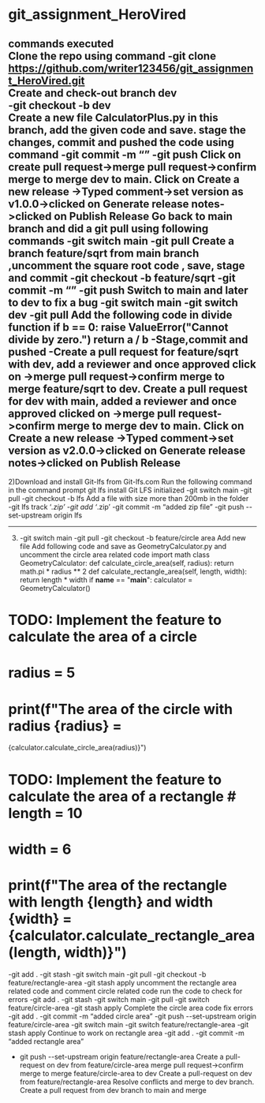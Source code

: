 # git_assignment_HeroVired 
commands executed  
Clone the repo using command 
-git clone https://github.com/writer123456/git_assignment_HeroVired.git  
Create and check-out branch dev  
-git checkout -b dev  
Create a new file CalculatorPlus.py in this branch, add the given code and save. 
stage the changes, commit and pushed the code using command 
-git commit -m “<comment>”
-git push
Click on create pull request->merge pull request->confirm merge to merge dev to main.
Click on Create a new release ->Typed comment->set version as v1.0.0->clicked on Generate release notes->clicked on Publish Release
Go back to main branch and did a git pull using following  commands
-git switch main
-git pull
Create a branch feature/sqrt from main branch ,uncomment the square root code , save, stage and commit
-git checkout -b feature/sqrt 
-git commit -m “<comment>”
-git push
Switch to main and later to dev to fix a bug
-git switch main
-git switch dev
-git pull
Add the following code in divide function
if b == 0:
raise ValueError("Cannot divide by zero.")
return a / b
-Stage,commit and pushed 
-Create a pull request for feature/sqrt  with dev, add a reviewer and once approved click on
->merge pull request->confirm merge to merge feature/sqrt to dev.
Create a pull request for dev  with main, added a reviewer and once approved clicked on
->merge pull request->confirm merge to merge dev to main.
Click on Create a new release ->Typed comment->set version as v2.0.0->clicked on Generate release notes->clicked on Publish Release
--------------------------------------------------------------------------

2)Download and install Git-lfs from Git-lfs.com
Run the following command in the command prompt
git lfs install Git LFS initialized
-git switch main
-git pull
-git checkout -b lfs
Add a file with size more than 200mb in the folder	
-git lfs track ‘*.zip’
-git add ‘*.zip’
-git commit -m “added zip file”
-git push --set-upstream origin lfs


------------------------------------------

3) -git switch main
   -git pull
-git checkout -b feature/circle area
Add new file
Add following code and save as GeometryCalculator.py and uncomment the circle area related code
import math
class GeometryCalculator:
def calculate_circle_area(self, radius):
return math.pi * radius ** 2
def calculate_rectangle_area(self, length, width):
return length * width
if __name__ == "__main__":
calculator = GeometryCalculator()
# TODO: Implement the feature to calculate the area of a circle
# radius = 5
# print(f"The area of the circle with radius {radius} =
{calculator.calculate_circle_area(radius)}")
# TODO: Implement the feature to calculate the area of a rectangle # length = 10
# width = 6
# print(f"The area of the rectangle with length {length} and width {width} = {calculator.calculate_rectangle_area(length, width)}")

-git add .
-git stash
-git switch main
-git pull
-git checkout -b feature/rectangle-area
-git stash apply
 uncomment the rectangle area related code and comment circle related code
run the code to check for errors
-git add .
-git stash
-git switch main
-git pull
-git switch feature/circle-area
-git  stash apply
Complete the circle area code
fix errors
-git add .
-git commit -m “added circle area”
-git push --set-upstream origin feature/circle-area
-git switch main
-git switch feature/rectangle-area
-git stash apply
Continue to work on rectangle area
-git add .
-git commit -m “added rectangle area”
- git push --set-upstream origin feature/rectangle-area
Create a pull-request on dev from feature/circle-area 
merge pull request->confirm merge to merge feature/circle-area to dev
Create a pull-request on dev from feature/rectangle-area 
Resolve conflicts and merge to dev branch.
Create a pull request from dev branch to main and merge





